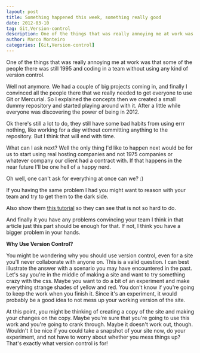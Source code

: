 ```yaml
---
layout: post
title: Something happened this week, something really good
date: 2012-03-10
tag: Git,Version-control
description: One of the things that was really annoying me at work was that some of the people there was still 1995 and coding in a team without using any kind
author: Marco Monteiro
categories: [Git,Version-control]
---
```


One of the things that was really annoying me at work was that some of the people there was still 1995 and coding in a team without using any kind of version control.

Well not anymore. We had a couple of big projects coming in, and finally I convinced all the people there that we really needed to get everyone to use Git or Mercurial. So I explained the concepts then we created a small dummy repository and started playing around with it. After a little while everyone was discovering the power of being in 2012.
<!--more-->
Ok there's still a lot to do, they still have some bad habits from using errr nothing, like working for a day without committing anything to the repository. But I think that will end with time.

What can I ask next? Well the only thing I'd like to happen next would be for us to start using real hosting companies and not 1975 companies or whatever company our client had a contract with. If that happens in the near future I'll be one hell of a happy nerd.

Oh well, one can't ask for everything at once can we? :)

If you having the same problem I had you might want to reason with your team and try to get them to the dark side.

Also show them [this tutorial](http://thinkvitamin.com/design/git-for-designers-part-1/%3Cbr/%3Ehttp://thinkvitamin.com/design/git-for-designers-part-1/%3Cbr/%3Ehttp://thinkvitamin.com/design/git-for-designers-part-1/) so they can see that is not so hard to do.

And finally it you have any problems convincing your team I think in that article just this part should be enough for that. If not, I think you have a bigger problem in your hands.

**Why Use Version Control?**

You might be wondering why you should use version control, even for a site you'll never collaborate with anyone on. This is a valid question. I can best illustrate the answer with a scenario you may have encountered in the past. Let's say you're in the middle of making a site and want to try something crazy with the css. Maybe you want to do a bit of an experiment and make everything strange shades of yellow and red. You don't know if you're going to keep the work when you finish it. Since it's an experiment, it would probably be a good idea to not mess up your working version of the site.

At this point, you might be thinking of creating a copy of the site and making your changes on the copy. Maybe you're sure that you're going to use this work and you're going to crank through. Maybe it doesn't work out, though. Wouldn't it be nice if you could take a snapshot of your site now, do your experiment, and not have to worry about whether you mess things up? That's exactly what version control is for!